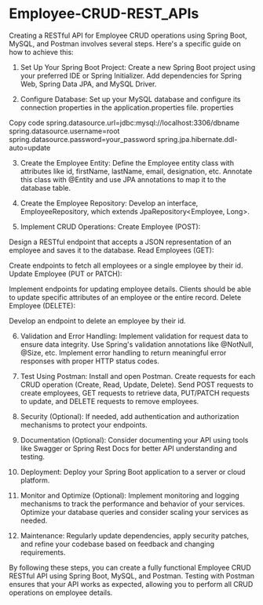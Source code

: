 # Employee-CRUD-REST_APIs

Creating a RESTful API for Employee CRUD operations using Spring Boot, MySQL, and Postman involves several steps. Here's a specific guide on how to achieve this:

1. Set Up Your Spring Boot Project:
Create a new Spring Boot project using your preferred IDE or Spring Initializer.
Add dependencies for Spring Web, Spring Data JPA, and MySQL Driver.

2. Configure Database:
Set up your MySQL database and configure its connection properties in the application.properties file.
properties

Copy code
spring.datasource.url=jdbc:mysql://localhost:3306/dbname
spring.datasource.username=root
spring.datasource.password=your_password
spring.jpa.hibernate.ddl-auto=update

3. Create the Employee Entity:
Define the Employee entity class with attributes like id, firstName, lastName, email, designation, etc. Annotate this class with @Entity and use JPA annotations to map it to the database table.

4. Create the Employee Repository:
Develop an interface, EmployeeRepository, which extends JpaRepository<Employee, Long>.

5. Implement CRUD Operations:
Create Employee (POST):

Design a RESTful endpoint that accepts a JSON representation of an employee and saves it to the database.
Read Employees (GET):

Create endpoints to fetch all employees or a single employee by their id.
Update Employee (PUT or PATCH):

Implement endpoints for updating employee details. Clients should be able to update specific attributes of an employee or the entire record.
Delete Employee (DELETE):

Develop an endpoint to delete an employee by their id.

6. Validation and Error Handling:
Implement validation for request data to ensure data integrity.
Use Spring's validation annotations like @NotNull, @Size, etc.
Implement error handling to return meaningful error responses with proper HTTP status codes.

7. Test Using Postman:
Install and open Postman.
Create requests for each CRUD operation (Create, Read, Update, Delete).
Send POST requests to create employees, GET requests to retrieve data, PUT/PATCH requests to update, and DELETE requests to remove employees.

8. Security (Optional):
If needed, add authentication and authorization mechanisms to protect your endpoints.

9. Documentation (Optional):
Consider documenting your API using tools like Swagger or Spring Rest Docs for better API understanding and testing.

10. Deployment:
Deploy your Spring Boot application to a server or cloud platform.

11. Monitor and Optimize (Optional):
Implement monitoring and logging mechanisms to track the performance and behavior of your services.
Optimize your database queries and consider scaling your services as needed.

12. Maintenance:
Regularly update dependencies, apply security patches, and refine your codebase based on feedback and changing requirements.

By following these steps, you can create a fully functional Employee CRUD RESTful API using Spring Boot, MySQL, and Postman. Testing with Postman ensures that your API works as expected, allowing you to perform all CRUD operations on employee details.
